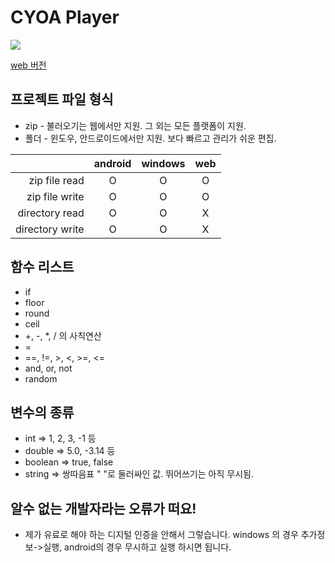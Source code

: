 # CYOA Player
<img src="https://img.shields.io/github/v/release/n7484443/FlutterCyoap"></img>

[web 버전](https://n7484443.github.io/FlutterCyoap/)

## 프로젝트 파일 형식
* zip - 불러오기는 웹에서만 지원. 그 외는 모든 플랫폼이 지원.
* 폴더 - 윈도우, 안드로이드에서만 지원. 보다 빠르고 관리가 쉬운 편집.

| | android | windows | web |
|---:|:---:|:---:|:---:|
| zip file read | O | O | O |
| zip file write | O | O | O |
| directory read | O | O | X |
| directory write | O | O | X |


## 함수 리스트
* if
* floor
* round
* ceil
* +, -, *, / 의 사칙연산
* =
* ==, !=, >, <, >=, <=
* and, or, not
* random

## 변수의 종류
* int => 1, 2, 3, -1 등
* double => 5.0, -3.14 등
* boolean => true, false
* string => 쌍따음표 " "로 둘러싸인 값. 뛰어쓰기는 아직 무시됨.

## 알수 없는 개발자라는 오류가 떠요!
* 제가 유료로 해야 하는 디지털 인증을 안해서 그렇습니다. windows 의 경우 추가정보->실행, android의 경우 무시하고 실행 하시면 됩니다.
